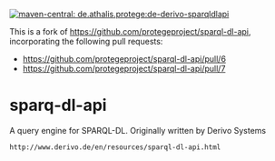 [![maven-central: de.athalis.protege:de-derivo-sparqldlapi](https://img.shields.io/maven-central/v/de.athalis.protege/de-derivo-sparqldlapi)](https://search.maven.org/search?q=g:de.athalis.protege%20a:de-derivo-sparqldlapi)

This is a fork of https://github.com/protegeproject/sparql-dl-api, incorporating the following pull requests:

* https://github.com/protegeproject/sparql-dl-api/pull/6
* https://github.com/protegeproject/sparql-dl-api/pull/7

# sparq-dl-api
A query engine for SPARQL-DL.  Originally written by Derivo Systems

    http://www.derivo.de/en/resources/sparql-dl-api.html
